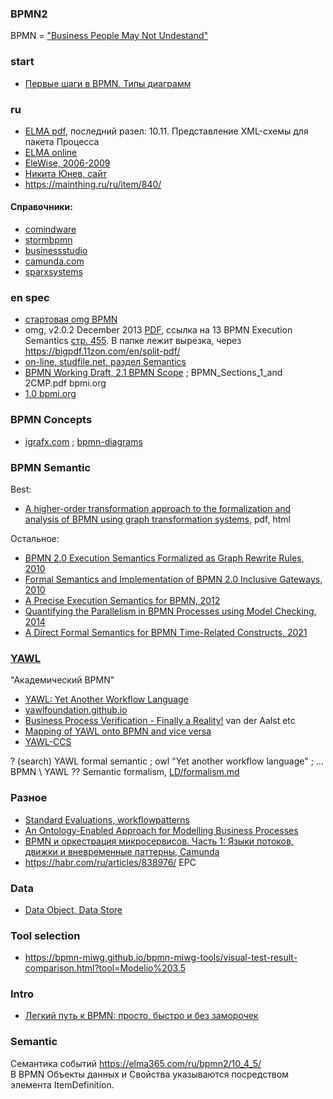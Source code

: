 ### BPMN2  
BPMN = ["Business People May Not Undestand"](https://habr.com/ru/articles/907584/#comment_28294732)
### start
- [Первые шаги в BPMN. Типы диаграмм](https://habr.com/ru/articles/891104/)
### ru 
- [ELMA pdf](https://e-learning.bmstu.ru/iu6/pluginfile.php/22476/mod_resource/content/1/BPMN_2.pdf), последний разел: 10.11. Представление XML-схемы для пакета Процесса
- [ELMA online](https://elma365.com/ru/bpmn2/)
- [EleWise, 2006-2009](https://advanced-quality-tools.ru/assets/bpmn_notation-rus.pdf)
- [Никита Юнев, сайт](https://amspur.ru/spec)
- https://mainthing.ru/ru/item/840/
####  Справочники:
- [comindware](https://www.comindware.ru/blog/%D0%BD%D0%BE%D1%82%D0%B0%D1%86%D0%B8%D1%8F-bpmn-2-0-%D1%8D%D0%BB%D0%B5%D0%BC%D0%B5%D0%BD%D1%82%D1%8B-%D0%B8-%D0%BE%D0%BF%D0%B8%D1%81%D0%B0%D0%BD%D0%B8%D0%B5/)
- [stormbpmn](https://stormbpmn.com/bpmn/elements/)
- [businessstudio](https://www.businessstudio.ru/wiki/docs/v4/doku.php/ru/csdesign/bpmodeling/bpmn_notation)
- [camunda.com](https://camunda.com/bpmn/reference/)
- [sparxsystems](https://sparxsystems.com/resources/user-guides/17.0/model-domains/bpmn-models.pdf)
### en spec
- [стартовая omg BPMN](https://www.omg.org/spec/BPMN/2.0.2/)
- omg, v2.0.2 December 2013 [PDF](https://www.omg.org/spec/BPMN/2.0.2/PDF), ссылка на 13 BPMN Execution Semantics [стр. 455](https://www.omg.org/spec/BPMN/2.0.2/PDF#page=455). В папке лежит вырезка, через https://bigpdf.11zon.com/en/split-pdf/
- [on-line, studfile.net, раздел  Semantics](https://studfile.net/preview/16431197/page:117/)
- [BPMN Working Draft, 2.1 BPMN Scope](https://web.archive.org/web/20180524224103/http://www.omg.org/bpmn/Documents/BPMN_Sections_1_and%202CMP.pdf#page=5) ; BPMN_Sections_1_and 2CMP.pdf bpmi.org
- [1.0 bpmi.org](https://scispace.com/pdf/business-process-modeling-notation-bpmn-version-1-0-4oonidlesr.pdf)
### BPMN Concepts
- [igrafx.com](https://client.igrafx.com/client/16/en/Content/igrafx/concepts_bpmn/BPMN_Concepts.htm) ; [bpmn-diagrams](https://doc.igrafx.com/doc/bpmn-diagrams-v16-3)

### BPMN Semantic
Best:
- [A higher-order transformation approach to the formalization and analysis of BPMN using graph transformation systems](https://arxiv.org/abs/2311.05243v7), pdf, html
  
Остальное:
- [BPMN 2.0 Execution Semantics Formalized as Graph Rewrite Rules, 2010](https://www.researchgate.net/publication/221448537_BPMN_20_Execution_Semantics_Formalized_as_Graph_Rewrite_Rules)
- [Formal Semantics and Implementation of BPMN 2.0 Inclusive Gateways, 2010](https://davidchristiansen.dk/pubs/wsfm2010.pdf)
- [A Precise Execution Semantics for BPMN, 2012](https://www.iaeng.org/IJCS/issues_v39/issue_1/IJCS_39_1_03.pdf)
- [Quantifying the Parallelism in BPMN Processes using Model Checking, 2014](https://www.researchgate.net/publication/266658806_Quantifying_the_Parallelism_in_BPMN_Processes_using_Model_Checking)
- [A Direct Formal Semantics for BPMN Time-Related Constructs, 2021](https://hal.science/hal-03170814/document)

### [YAWL](https://en.wikipedia.org/wiki/YAWL)
"Академический BPMN"   
- [YAWL: Yet Another Workflow Language](https://yawlfoundation.github.io/assets/files/yawlrevtech.pdf)
- [yawlfoundation.github.io](https://yawlfoundation.github.io/page3.html)
- [Business Process Verification - Finally a Reality!](https://eprints.qut.edu.au/9107/1/9107.pdf) van der Aalst etc
- [Mapping of YAWL onto BPMN and vice versa](https://stackoverflow.com/questions/59579663/mapping-of-yawl-onto-bpmn-and-vice-versa)
- [YAWL-CCS](https://ideas.repec.org/a/spr/grdene/v16y2007i3d10.1007_s10726-006-9064-4.html)

? (search) YAWL formal semantic ; owl "Yet another workflow language" ; ...
BPMN \ YAWL ?? Semantic formalism, [LD/formalism.md](https://github.com/bpmbpm/doc/blob/main/LD/formalism.md)
### Разное
- [Standard Evaluations, workflowpatterns](http://www.workflowpatterns.com/evaluations/standard/index.php)  
- [An Ontology-Enabled Approach for Modelling Business Processes](https://inria.hal.science/hal-01018376/document)
- [BPMN и оркестрация микросервисов. Часть 1: Языки потоков, движки и вневременные паттерны, Camunda](https://habr.com/ru/articles/888972/)
- https://habr.com/ru/articles/838976/ EPC
### Data
- [Data Object, Data Store](https://ya.ru/neurum/c/nauka-i-obrazovanie/q/v_chem_raznica_mezhdu_bpmn_10_i_bpmn_20_a39ad2bf)
### Tool selection
- https://bpmn-miwg.github.io/bpmn-miwg-tools/visual-test-result-comparison.html?tool=Modelio%203.5
### Intro
- [Легкий путь к BPMN: просто, быстро и без заморочек](https://habr.com/ru/articles/905894/)

### Semantic
Семантика событий https://elma365.com/ru/bpmn2/10_4_5/  
В BPMN Объекты данных и Свойства указываются посредством элемента ItemDefinition. 
